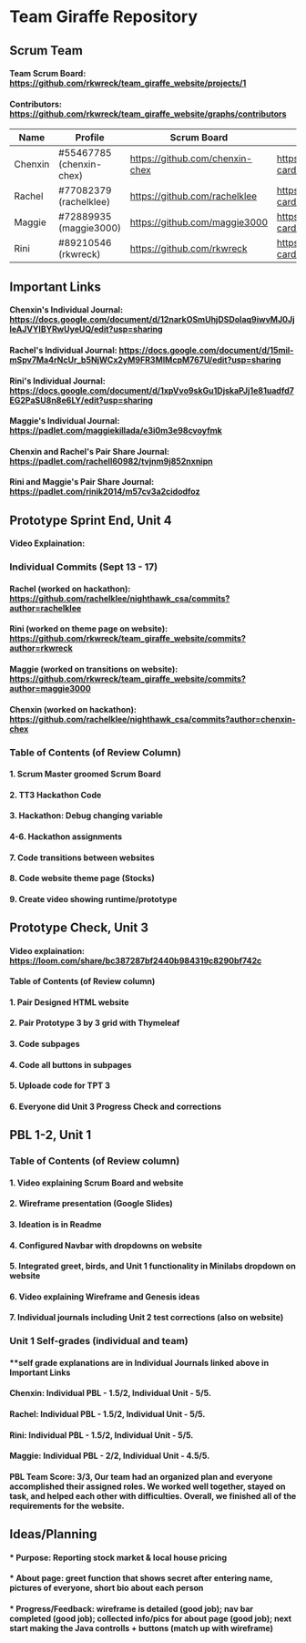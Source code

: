# Team Giraffe Repository

## Scrum Team
#### Team Scrum Board: https://github.com/rkwreck/team_giraffe_website/projects/1
#### Contributors: https://github.com/rkwreck/team_giraffe_website/graphs/contributors
| Name | Profile | Scrum Board | Tasks | Commits |
| ---- | ------- | ----------- | ----- | ------- |
| Chenxin | #55467785 (chenxin-chex) | https://github.com/chenxin-chex | https://github.com/rkwreck/team_giraffe_website/projects/1?card_filter_query=assignee%3Achenxin-chex | https://github.com/rkwreck/team_giraffe_website/issues?q=assignee%3Achenxin-chex+is%3Aopen | https://github.com/rkwreck/team_giraffe_website/commits?author=chenxin-chex|
| Rachel | #77082379 (rachelklee) | https://github.com/rachelklee | https://github.com/rkwreck/team_giraffe_website/projects/1?card_filter_query=assignee%3Arachelklee | https://github.com/rkwreck/team_giraffe_website/issues/assigned/rachelklee | https://github.com/rkwreck/team_giraffe_website/commits?author=rachelklee |
| Maggie | #72889935 (maggie3000) | https://github.com/maggie3000 | https://github.com/rkwreck/team_giraffe_website/projects/1?card_filter_query=assignee%3Amaggie3000 | https://github.com/rkwreck/team_giraffe_website/issues?q=assignee%3Amaggie3000+is%3Aopen | https://github.com/rkwreck/team_giraffe_website/commits?author=maggie3000 |
| Rini | #89210546 (rkwreck) | https://github.com/rkwreck | https://github.com/rkwreck/team_giraffe_website/projects/1?card_filter_query=assignee%3Arkwreck | https://github.com/rkwreck/team_giraffe_website/issues/assigned/rkwreck | https://github.com/rkwreck/team_giraffe_website/commits?author=rkwreck |

## Important Links
#### Chenxin's Individual Journal: https://docs.google.com/document/d/12narkOSmUhjDSDolaq9iwvMJ0JjleAJVYIBYRwUyeUQ/edit?usp=sharing
#### Rachel's Individual Journal: https://docs.google.com/document/d/15mil-mSpv7Ma4rNcUr_b5NjWCx2yM9FR3MIMcpM767U/edit?usp=sharing
#### Rini's Individual Journal: https://docs.google.com/document/d/1xpVvo9skGu1DjskaPJj1e81uadfd7EG2PaSU8n8e6LY/edit?usp=sharing
#### Maggie's Individual Journal: https://padlet.com/maggiekillada/e3i0m3e98cvoyfmk
#### Chenxin and Rachel's Pair Share Journal: https://padlet.com/rachell60982/tvjnm9j852nxnipn
#### Rini and Maggie's Pair Share Journal: https://padlet.com/rinik2014/m57cv3a2cidodfoz

## Prototype Sprint End, Unit 4
#### Video Explaination: 
### Individual Commits (Sept 13 - 17)
#### Rachel (worked on hackathon): https://github.com/rachelklee/nighthawk_csa/commits?author=rachelklee
#### Rini (worked on theme page on website): https://github.com/rkwreck/team_giraffe_website/commits?author=rkwreck
#### Maggie (worked on transitions on website): https://github.com/rkwreck/team_giraffe_website/commits?author=maggie3000
#### Chenxin (worked on hackathon): https://github.com/rachelklee/nighthawk_csa/commits?author=chenxin-chex
### Table of Contents (of Review Column)
#### 1. Scrum Master groomed Scrum Board
#### 2. TT3 Hackathon Code
#### 3. Hackathon: Debug changing variable
#### 4-6. Hackathon assignments
#### 7. Code transitions between websites
#### 8. Code website theme page (Stocks)
#### 9. Create video showing runtime/prototype

## Prototype Check, Unit 3
#### Video explaination: https://loom.com/share/bc387287bf2440b984319c8290bf742c
#### Table of Contents (of Review column)
#### 1. Pair Designed HTML website
#### 2. Pair Prototype 3 by 3 grid with Thymeleaf
#### 3. Code subpages
#### 4. Code all buttons in subpages
#### 5. Uploade code for TPT 3
#### 6. Everyone did Unit 3 Progress Check and corrections

## PBL 1-2, Unit 1
### Table of Contents (of Review column)
#### 1. Video explaining Scrum Board and website
#### 2. Wireframe presentation (Google Slides)
#### 3. Ideation is in Readme
#### 4. Configured Navbar with dropdowns on website
#### 5. Integrated greet, birds, and Unit 1 functionality in Minilabs dropdown on website
#### 6. Video explaining Wireframe and Genesis ideas
#### 7. Individual journals including Unit 2 test corrections (also on website)
####
### Unit 1 Self-grades (individual and team)
#### **self grade explanations are in Individual Journals linked above in Important Links
#### Chenxin: Individual PBL - 1.5/2, Individual Unit - 5/5. 
#### Rachel: Individual PBL - 1.5/2, Individual Unit - 5/5. 
#### Rini: Individual PBL - 1.5/2, Individual Unit - 5/5. 
#### Maggie: Individual PBL - 2/2, Individual Unit - 4.5/5.
#### PBL Team Score: 3/3, Our team had an organized plan and everyone accomplished their assigned roles. We worked well together, stayed on task, and helped each other with difficulties. Overall, we finished all of the requirements for the website.

## Ideas/Planning
#### * Purpose: Reporting stock market & local house pricing
#### * About page: greet function that shows secret after entering name, pictures of everyone, short bio about each person
#### * Progress/Feedback: wireframe is detailed (good job); nav bar completed (good job); collected info/pics for about page (good job); next start making the Java controlls + buttons (match up with wireframe)
